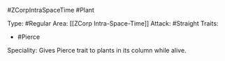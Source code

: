  #ZCorpIntraSpaceTime #Plant 

Type: #Regular 
Area: [[ZCorp Intra-Space-Time]]
Attack: #Straight
Traits:
- #Pierce

Speciality: Gives Pierce trait to plants in its column while alive.